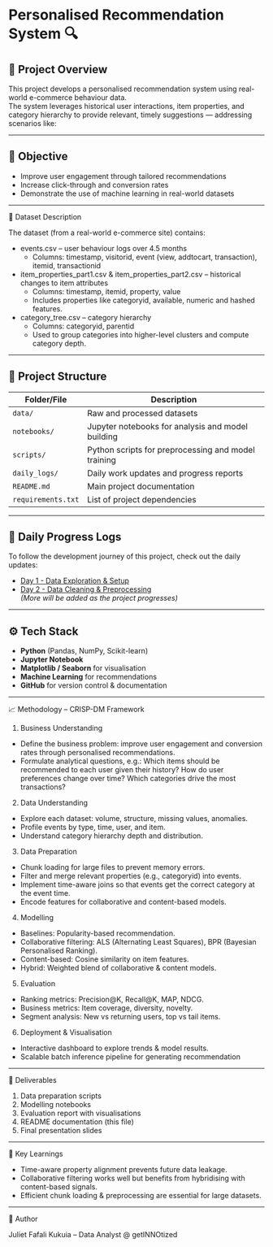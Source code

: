 # Personalised Recommendation System 🔍

## 📌 Project Overview
This project develops a personalised recommendation system using real-world e-commerce behaviour data.  
The system leverages historical user interactions, item properties, and category hierarchy to provide relevant, timely suggestions — addressing scenarios like:


---

## 🎯 Objective
- Improve user engagement through tailored recommendations  
- Increase click-through and conversion rates  
- Demonstrate the use of machine learning in real-world datasets  

---
📂 Dataset Description

The dataset (from a real-world e-commerce site) contains:
- events.csv – user behaviour logs over 4.5 months
     - Columns: timestamp, visitorid, event (view, addtocart, transaction), itemid, transactionid
- item_properties_part1.csv & item_properties_part2.csv – historical changes to item attributes
     - Columns: timestamp, itemid, property, value
     - Includes properties like categoryid, available, numeric and hashed features.
- category_tree.csv – category hierarchy
     - Columns: categoryid, parentid
     - Used to group categories into higher-level clusters and compute category depth.

---
## 📂 Project Structure

| Folder/File          | Description |
|----------------------|-------------|
| `data/`              | Raw and processed datasets |
| `notebooks/`         | Jupyter notebooks for analysis and model building |
| `scripts/`           | Python scripts for preprocessing and model training |
| `daily_logs/`        | Daily work updates and progress reports |
| `README.md`          | Main project documentation |
| `requirements.txt`   | List of project dependencies |


---

## 📅 Daily Progress Logs
To follow the development journey of this project, check out the daily updates:

- [Day 1 - Data Exploration & Setup](daily_logs/day1.md)
- [Day 2 - Data Cleaning & Preprocessing](daily_logs/2025-08-11_progress.md)  
*(More will be added as the project progresses)*

---

## ⚙️ Tech Stack
- **Python** (Pandas, NumPy, Scikit-learn)  
- **Jupyter Notebook**  
- **Matplotlib / Seaborn** for visualisation  
- **Machine Learning** for recommendations
- **GitHub** for version control & documentation

---

📈 Methodology – CRISP-DM Framework
1. Business Understanding
- Define the business problem: improve user engagement and conversion rates through personalised recommendations.
- Formulate analytical questions, e.g.:
  Which items should be recommended to each user given their history?
  How do user preferences change over time?
  Which categories drive the most transactions?

2. Data Understanding
- Explore each dataset: volume, structure, missing values, anomalies.
- Profile events by type, time, user, and item.
- Understand category hierarchy depth and distribution.

3. Data Preparation
- Chunk loading for large files to prevent memory errors.
- Filter and merge relevant properties (e.g., categoryid) into events.
- Implement time-aware joins so that events get the correct category at the event time.
- Encode features for collaborative and content-based models.

4. Modelling
- Baselines: Popularity-based recommendation.
- Collaborative filtering: ALS (Alternating Least Squares), BPR (Bayesian Personalised Ranking).
- Content-based: Cosine similarity on item features.
- Hybrid: Weighted blend of collaborative & content models.

5. Evaluation
- Ranking metrics: Precision@K, Recall@K, MAP, NDCG.
- Business metrics: Item coverage, diversity, novelty.
- Segment analysis: New vs returning users, top vs tail items.

6. Deployment & Visualisation
- Interactive dashboard to explore trends & model results.
- Scalable batch inference pipeline for generating recommendation

---

📌 Deliverables

1. Data preparation scripts
2. Modelling notebooks
3. Evaluation report with visualisations
4. README documentation (this file)
5. Final presentation slides

---

🧠 Key Learnings
- Time-aware property alignment prevents future data leakage.
- Collaborative filtering works well but benefits from hybridising with content-based signals.
- Efficient chunk loading & preprocessing are essential for large datasets.

---

👤 Author

Juliet Fafali Kukuia – Data Analyst @ getINNOtized
